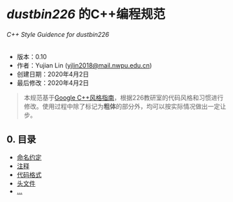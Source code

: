 # *dustbin226* 的C++编程规范
###### C++  Style Guidence for *dustbin226*

- 版本：0.10
- 作者：Yujian Lin (yjlin2018@mail.nwpu.edu.cn)
- 创建日期：2020年4月2日
- 最后修改：2020年4月2日

> 本规范基于[Google C++风格指南](https://zh-google-styleguide.readthedocs.io/en/latest/google-cpp-styleguide)，根据226教研室的代码风格和习惯进行修改。使用过程中除了标记为**粗体**的部分外，均可以按实际情况做出一定让步。

## 0. 目录
- [命名约定](./1_naming.md)
- [注释](./2_comment.md)
- [代码格式](./3_formatting.md)
- [头文件](./4_headers.md)
- [...]()
